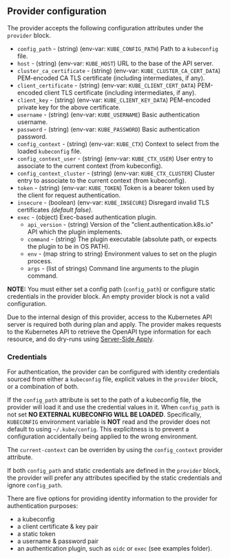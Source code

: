 ## Provider configuration

The provider accepts the following configuration attributes under the `provider` block.

* `config_path` - (string) (env-var: `KUBE_CONFIG_PATH`) Path to a `kubeconfig` file.
* `host` - (string) (env-var: `KUBE_HOST`) URL to the base of the API server.
* `cluster_ca_certificate` - (string) (env-var: `KUBE_CLUSTER_CA_CERT_DATA`) PEM-encoded CA TLS certificate (including intermediates, if any).
* `client_certificate` - (string) (env-var: `KUBE_CLIENT_CERT_DATA`) PEM-encoded client TLS certificate (including intermediates, if any).
* `client_key` - (string) (env-var: `KUBE_CLIENT_KEY_DATA`) PEM-encoded private key for the above certificate.
* `username` - (string) (env-var: `KUBE_USERNAME`) Basic authentication username.
* `password` - (string) (env-var: `KUBE_PASSWORD`) Basic authentication password.
* `config_context` - (string) (env-var: `KUBE_CTX`) Context to select from the loaded `kubeconfig` file.
* `config_context_user` - (string) (env-var: `KUBE_CTX_USER`) User entry to associate to the current context (from kubeconfig).
* `config_context_cluster` - (string) (env-var: `KUBE_CTX_CLUSTER`) Cluster entry to associate to the current context (from kubeconfig).
* `token` - (string) (env-var: `KUBE_TOKEN`) Token is a bearer token used by the client for request authentication.
* `insecure` - (boolean) (env-var: `KUBE_INSECURE`) Disregard invalid TLS certificates _(default false)_.
* `exec` - (object) Exec-based authentication plugin.
  * `api_version` - (string) Version of the "client.authentication.k8s.io" API which the plugin implements.
  * `command` - (string) The plugin executable (absolute path, or expects the plugin to be in OS PATH).
  * `env` - (map string to string) Environment values to set on the plugin process.
  * `args` - (list of strings) Command line arguments to the plugin command.

**NOTE:** You must either set a config path (`config_path`) or configure static credentials in the provider block. An empty provider block is not a valid configuration. 

Due to the internal design of this provider, access to the Kubernetes API server is required both during plan and apply. The provider makes requests to the Kubernetes API to retrieve the OpenAPI type information for each resource, and do dry-runs using [Server-Side Apply](https://kubernetes.io/docs/reference/using-api/server-side-apply/).

### Credentials

For authentication, the provider can be configured with identity credentials sourced from either a `kubeconfig` file, explicit values in the `provider` block, or a combination of both.

If the `config_path` attribute is set to the path of a kubeconfig file, the provider will load it and use the credential values in it. When `config_path` is not set **NO EXTERNAL KUBECONFIG WILL BE LOADED**. Specifically, `KUBECONFIG` environment variable is **NOT** read and the provider does not default to using `~/.kube/config`. This explicitness is to prevent a configuration accidentally being applied to the wrong environment. 

The `current-context` can be overriden by using the `config_context` provider attribute.

If both `config_path` and static credentials are defined in the `provider` block, the provider will prefer any attributes specified by the static credentials and ignore `config_path`.

There are five options for providing identity information to the provider for authentication purposes:

* a kubeconfig
* a client certificate & key pair
* a static token
* a username & password pair
* an authentication plugin, such as `oidc` or `exec` (see examples folder).
